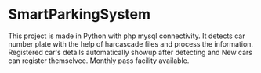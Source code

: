 # SmartParkingSystem
This project is made in Python with php mysql connectivity. 
It detects car number plate with the help of harcascade files and process the information.
Registered car's details automatically showup after detecting and New cars can register themselvee.
Monthly pass facility available.
